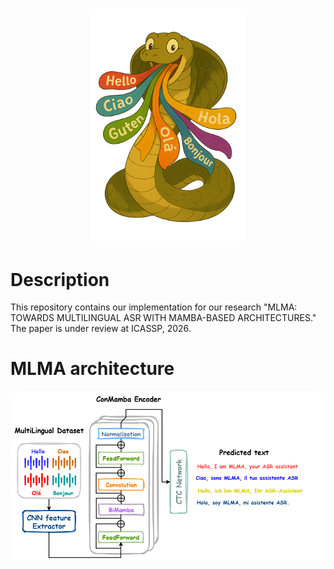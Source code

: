 <p align="center">
  <img src="https://github.com/mnabihali/MLMA/blob/main/assets/362d8d92-5c0d-40e9-88a1-ddead0574a89.png" 
       width="250px" 
       style="border-radius: 10px;" />
</p>

# Description
This repository contains our implementation for our research "MLMA: TOWARDS MULTILINGUAL ASR WITH MAMBA-BASED ARCHITECTURES." The paper is under review at ICASSP, 2026. 

# MLMA architecture
<div style="text-align: center;">
    <img src="https://github.com/mnabihali/MLMA/blob/main/assets/Mamba%20arc.png" style="border-radius: 15px;" />
</div>

